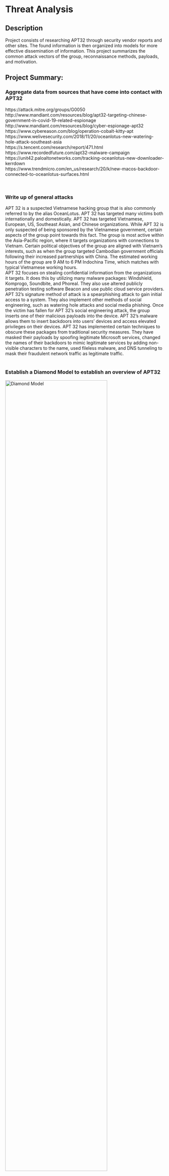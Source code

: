 <h1>Threat Analysis</h1>

<h2>Description</h2>
Project consists of researching APT32 through security vendor reports and other sites. The found information is then organized into models for more effective dissemination of information. This project summarizes the common attack vectors of the group, reconnaissance methods, payloads, and motivation.

<h2>Project Summary:</h2>


<h3>Aggregate data from sources that have come into contact with APT32</h3>
https://attack.mitre.org/groups/G0050 <br/>
http://www.mandiant.com/resources/blog/apt32-targeting-chinese-government-in-covid-19-related-espionage <br/>
http://www.mandiant.com/resources/blog/cyber-espionage-apt32 <br/>
https://www.cybereason.com/blog/operation-cobalt-kitty-apt <br/>
https://www.welivesecurity.com/2018/11/20/oceanlotus-new-watering-hole-attack-southeast-asia <br/>
https://s.tencent.com/research/report/471.html <br/>
https://www.recordedfuture.com/apt32-malware-campaign <br/>
https://unit42.paloaltonetworks.com/tracking-oceanlotus-new-downloader-kerrdown <br/>
https://www.trendmicro.com/en_us/research/20/k/new-macos-backdoor-connected-to-oceanlotus-surfaces.html <br/>

<br/><h3>Write up of general attacks</h3>

APT 32 is a suspected Vietnamese hacking group that is also commonly referred to by 
the alias OceanLotus. APT 32 has targeted many victims both internationally and domestically. 
APT 32 has targeted Vietnamese, European, US, Southeast Asian, and Chinese organizations.
While APT 32 is only suspected of being sponsored by the Vietnamese government, certain aspects of the group point towards this fact. The group is most active within the 
Asia-Pacific region, where it targets organizations with connections to Vietnam. Certain political objectives of the group are aligned with Vietnam’s interests, such as when 
the group targeted Cambodian government officials following their increased partnerships with 
China. The estimated working hours of the group are 9 AM to 6 PM Indochina Time, which matches with typical Vietnamese working hours. <br/>
APT 32 focuses on stealing confidential information from the organizations it targets. It 
does this by utilizing many malware packages: Windshield, Komprogo, Soundbite, and Phoreal. 
They also use altered publicly penetration testing software Beacon and use public cloud service 
providers. APT 32’s signature method of attack is a spearphishing attack to
gain initial access to a system. They also implement other methods of social engineering, such as watering hole attacks and social media phishing.
Once the victim has fallen for APT 32’s social engineering attack, the group inserts one 
of their malicious payloads into the device. APT 32’s malware allows them to insert backdoors 
into users’ devices and access elevated privileges on their devices. APT 32 has implemented certain techniques to obscure these packages from traditional 
security measures. They have masked their payloads
by spoofing legitimate Microsoft services, changed the names 
of their backdoors to mimic legitimate services by adding non-visible characters to the name, used fileless malware, and DNS tunneling to mask their fraudulent network traffic as 
legitimate traffic.
<br/>
<br/><h3>Establish a Diamond Model to establish an overview of APT32</h3>
<img src="https://github.com/AlexanderPietruszka/ThreatAnalysisAPT32/assets/100098304/7f130cdc-191b-4b6c-b3ba-7d31134e34e3" height="80%" width="80%" alt="Diamond Model"/>
<br/>

<h3>Create Kill Chain model</h3>
<img src="https://github.com/AlexanderPietruszka/ThreatAnalysisAPT32/assets/100098304/9dd34fe5-3f62-43fc-8f51-b892b2981d76" height="80%" width="80%" alt="Cyber Kill Chain"/>
<br/><h2>Payload Analysis:</h2>
<br/><h3>Open Malware Analysis Software</h3>
<img src="https://github.com/AlexanderPietruszka/ThreatAnalysisAPT32/assets/100098304/2cb542e0-ae85-4642-bfa8-25bca63ad988" height="80%" width="80%" alt="REMLinux"/>

<br/><h3>Retrieve Sample File</h3>
APT32 WINDSHIELD malware retrieved courtesy of https://github.com/ytisf/theZoo.

<br/><h3>Check Malware Using Security Vendors</h3>
Files are labeled as suspicious.
<img src="https://github.com/AlexanderPietruszka/ThreatAnalysisAPT32/assets/100098304/e46fa3e3-dffe-460e-8e5f-153f5e50419b" height="80%" width="80%" alt="Creating malware hash"/>
<img src="https://github.com/AlexanderPietruszka/ThreatAnalysisAPT32/assets/100098304/e30588f5-ae8e-4cf3-aa9c-9abecb97391e" height="80%" width="80%" alt="VirusTotal Results"/>

<br/><h3>Static Analysis of Malware File</h3>
Searching the file revealed suspicious encoded visual basic script.
<img src="https://github.com/AlexanderPietruszka/ThreatAnalysisAPT32/assets/100098304/c439065f-5df8-4d5c-aacf-41d18a95e562" height="80%" width="80%" alt="Xorlookup"/> <br/>
Using oletools to decode and analyze the suspect VBS code.
<img src="https://github.com/AlexanderPietruszka/ThreatAnalysisAPT32/assets/100098304/c98cea8a-e0a6-4e35-b77e-476db2ddbb6f" height="80%" width="80%" alt="Running olevbs on file"/> <br/>
Found code that runs on document startup which displays a Windows Error Message.
<img src="https://github.com/AlexanderPietruszka/ThreatAnalysisAPT32/assets/100098304/2ebd0c91-4bc5-41e9-a78a-f4309327e5fe" height="80%" width="80%" alt="Document running on startup"/> <br/>
Obfuscation code that runs scheduled Windows Update Task to hide malware.
<img src="https://github.com/AlexanderPietruszka/ThreatAnalysisAPT32/assets/100098304/e998408b-1bb6-4a36-a5eb-c0212116315e" height="80%" width="80%" alt="Creating malware hash"/> <br/>
Powershell code that contacts known associated IP 80.255.3.87 to further compromise the machine.
<img src="https://github.com/AlexanderPietruszka/ThreatAnalysisAPT32/assets/100098304/5debf928-8744-4ca6-a403-c4328724ee12" height="80%" width="80%" alt="Creating malware hash"/> <br/>


<br/><h3>Dynamic Analysis</h3>
Sandbox testing results found via Crowdstrike Falcon Sandbox search https://www.hybrid-analysis.com/sample/c161134bf3330c82eb0278fe54b2975c26301bdfdc4fc35d5344f9becf5574c7/5be894c77ca3e174272c18ab.
<img src="https://www.hybrid-analysis.com/file-inline/5be894c77ca3e174272c18ab/screenshot/screen_9.png" alt="Microsoft Word"/>
<img src="https://www.hybrid-analysis.com/file-inline/58e85981aac2ed5e43d9a0de/screenshot/screen_7.png" alt="Microsoft Word Prompt"/>

